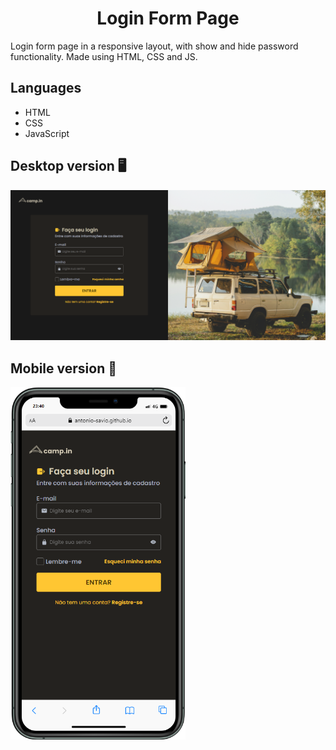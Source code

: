 <h1 align="center">Login Form Page</h1>
Login form page in a responsive layout, with show and hide password functionality. Made using HTML, CSS and JS.

## Languages
- HTML
- CSS
- JavaScript

## Desktop version 🖥️
<img src="./images/images/pagina-de-login.png" alt="login page desktop">

## Mobile version 📱
<img width="280px" src="./images/images/mobile.png" alt="login page mobile">
